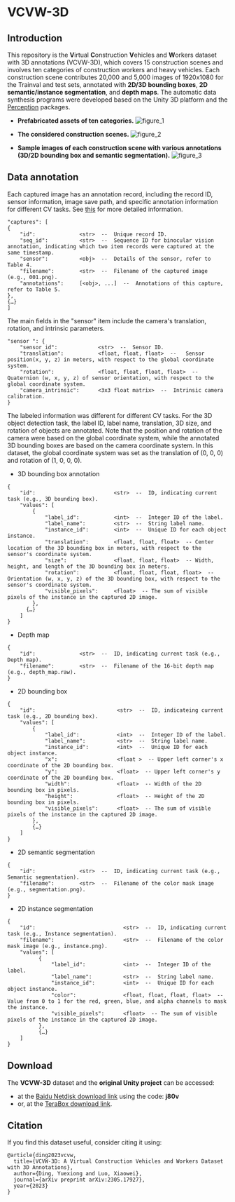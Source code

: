 # VCVW-3D

## Introduction
This repository is the **V**irtual **C**onstruction **V**ehicles and **W**orkers dataset with 3D annotations (VCVW-3D), which covers 15 construction scenes and involves ten categories of construction workers and heavy vehicles. Each construction scene contributes 20,000 and 5,000 images of 1920x1080 for the Trainval and test sets, annotated with **2D/3D bounding boxes**, **2D semantic/instance segmentation**, and **depth maps**. The automatic data synthesis programs were developed based on the Unity 3D platform and the [Perception](https://github.com/Unity-Technologies/com.unity.perception) packages.

- **Prefabricated assets of ten categories.**
![figure_1](https://github.com/dyxm/VCVW-3D/assets/17799440/ba8784e5-b92e-4351-a6c5-0d0c75bf7c3b)

- **The considered construction scenes.**
![figure_2](https://github.com/dyxm/VCVW-3D/assets/17799440/0bf45c5c-07fd-4538-ac22-6e0174898ce7)

- **Sample images of each construction scene with various annotations (3D/2D bounding box and semantic segmentation).**
![figure_3](https://github.com/dyxm/VCVW-3D/assets/17799440/61a832d6-f664-4b7c-a435-4e5eefd25079)

## Data annotation
Each captured image has an annotation record, including the record ID, sensor information, image save path, and specific annotation information for different CV tasks. See [this](https://github.com/Unity-Technologies/com.unity.perception/blob/main/com.unity.perception/Documentation~/Schema/PerceptionSchema.md) for more detailed information.
```
"captures": [
{
    "id":              <str>  --  Unique record ID.
    "seq_id":          <str>  --  Sequence ID for binocular vision annotation, indicating which two item records were captured at the same timestamp.
    "sensor":          <obj>  --  Details of the sensor, refer to Table 4.
    "filename":        <str>  --  Filename of the captured image (e.g., 001.png).
    "annotations":     [<obj>, ...]  --  Annotations of this capture, refer to Table 5.
},
{…}
]
```

The main fields in the "sensor" item include the camera's translation, rotation, and intrinsic parameters.
```
"sensor ": {
    "sensor_id":             <str>  --  Sensor ID.
    "translation":           <float, float, float>  --   Sensor position(x, y, z) in meters, with respect to the global coordinate system. 
    "rotation":              <float, float, float, float>  --  Quaternion (w, x, y, z) of sensor orientation, with respect to the global coordinate system.
    "camera_intrinsic":      <3x3 float matrix>  --  Intrinsic camera calibration.
}
```

The labeled information was different for different CV tasks. For the 3D object detection task, the label ID, label name, translation, 3D size, and rotation of objects are annotated. Note that the position and rotation of the camera were based on the global coordinate system, while the annotated 3D bounding boxes are based on the camera coordinate system. In this dataset, the global coordinate system was set as the translation of (0, 0, 0) and rotation of (1, 0, 0, 0). 
- 3D bounding box annotation
```
{
    "id":                         <str>  --  ID, indicating current task (e.g., 3D bounding box).
    "values": [
        {
            "label_id":           <int>  --  Integer ID of the label.
            "label_name":         <str>  --  String label name.
            "instance_id":        <int>  --  Unique ID for each object instance.
            "translation":        <float, float, float>  -- Center location of the 3D bounding box in meters, with respect to the sensor's coordinate system.
            "size":               <float, float, float>  -- Width, height, and length of the 3D bounding box in meters.
            "rotation":           <float, float, float, float>  -- Orientation (w, x, y, z) of the 3D bounding box, with respect to the sensor's coordinate system.
            "visible_pixels":     <float>  -- The sum of visible pixels of the instance in the captured 2D image.
        },
      {…}
    ]
}
```
- Depth map
```
{
    "id":              <str>  --  ID, indicating current task (e.g., Depth map).
    "filename":        <str>  --  Filename of the 16-bit depth map (e.g., depth_map.raw).
}

```
- 2D bounding box
```
{
    "id":                          <str>  --  ID, indicateing current task (e.g., 2D bounding box).
    "values": [
        {
            "label_id":            <int>  --  Integer ID of the label.
            "label_name":          <str>  --  String label name.
            "instance_id":         <int>  --  Unique ID for each object instance.
            "x":                   <float >  -- Upper left corner's x coordinate of the 2D bounding box.
            "y":                   <float>  -- Upper left corner's y coordinate of the 2D bounding box.
            "width":               <float>  -- Width of the 2D bounding box in pixels.
            "height":              <float>  -- Height of the 2D bounding box in pixels.
            "visible_pixels":      <float>  -- The sum of visible pixels of the instance in the captured 2D image.
        },
        {…}
    ]
}

```
- 2D semantic segmentation
```
{
    "id":              <str>  --  ID, indicating current task (e.g., Semantic segmentation).
    "filename":        <str>  --  Filename of the color mask image (e.g., segmentation.png).
}

```
- 2D instance segmentation
```
{
    "id":                            <str>  --  ID, indicating current task (e.g., Instance segmentation).
    "filename":                      <str>  --  Filename of the color mask image (e.g., instance.png).
    "values": [
          {
              "label_id":            <int>  --  Integer ID of the label.
              "label_name":          <str>  --  String label name.
              "instance_id":         <int>  --  Unique ID for each object instance.
              "color":               <float, float, float, float>  -- Value from 0 to 1 for the red, green, blue, and alpha channels to mask the instance.
              "visible_pixels":      <float>  -- The sum of visible pixels of the instance in the captured 2D image.
          },
          {…}
    ]
}

```

## Download
The **VCVW-3D** dataset and the **original Unity project** can be accessed:
- at the [Baidu Netdisk download link](https://pan.baidu.com/s/1vg4jbh-RGZXSAvSjkA2T7g) using the code: **j80v**
- or, at the [TeraBox download link](https://terabox.com/s/1b_csjQEEybl3Aio1DJukaA).

## Citation
If you find this dataset useful, consider citing it using:
```
@article{ding2023vcvw,
  title={VCVW-3D: A Virtual Construction Vehicles and Workers Dataset with 3D Annotations},
  author={Ding, Yuexiong and Luo, Xiaowei},
  journal={arXiv preprint arXiv:2305.17927},
  year={2023}
}
```
